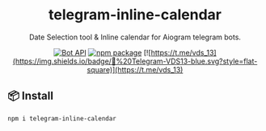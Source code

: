 <h1 align="center">telegram-inline-calendar</h1>

<div align="center">

Date Selection tool & Inline calendar for Aiogram telegram bots.


[![Bot API](https://img.shields.io/badge/Bot%20API-v.6.3-00aced.svg?style=flat-square&logo=telegram)](https://core.telegram.org/bots/api)
[![npm package](https://img.shields.io/npm/v/telegram-inline-calendar?logo=npm&style=flat-square)](https://www.npmjs.org/package/node-telegram-bot-api)
[![https://t.me/vds_13](https://img.shields.io/badge/💬%20Telegram-VDS13-blue.svg?style=flat-square)](https://t.me/vds_13)

</div>

## 📦 Install

```sh
npm i telegram-inline-calendar
```